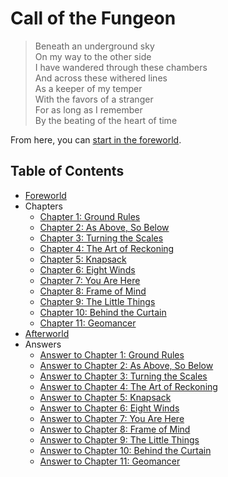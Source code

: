# Call of the Fungeon

> Beneath an underground sky<br>
> On my way to the other side<br>
> I have wandered through these chambers<br>
> And across these withered lines<br>
> As a keeper of my temper<br>
> With the favors of a stranger<br>
> For as long as I remember<br>
> By the beating of the heart of time

From here, you can [start in the foreworld](foreworld.md).


## Table of Contents

- [Foreworld](foreworld.md)
- Chapters
  - [Chapter 1: Ground Rules](chapters/01/ground-rules.md)
  - [Chapter 2: As Above, So Below](chapters/02/as-above-so-below.md)
  - [Chapter 3: Turning the Scales](chapters/03/turning-the-scales.md)
  - [Chapter 4: The Art of Reckoning](chapters/04/the-art-of-reckoning.md)
  - [Chapter 5: Knapsack](chapters/05/knapsack.md)
  - [Chapter 6: Eight Winds](chapters/06/eight-winds.md)
  - [Chapter 7: You Are Here](chapters/07/you-are-here.md)
  - [Chapter 8: Frame of Mind](chapters/08/frame-of-mind.md)
  - [Chapter 9: The Little Things](chapters/09/the-little-things.md)
  - [Chapter 10: Behind the Curtain](chapters/10/behind-the-curtain.md)
  - [Chapter 11: Geomancer](chapters/11/geomancer.md)
- [Afterworld](afterworld.md)
- Answers
  - [Answer to Chapter 1: Ground Rules](answers/chapters/01/ground-rules.md)
  - [Answer to Chapter 2: As Above, So Below](answers/chapters/02/as-above-so-below.md)
  - [Answer to Chapter 3: Turning the Scales](answers/chapters/03/turning-the-scales.md)
  - [Answer to Chapter 4: The Art of Reckoning](answers/chapters/04/the-art-of-reckoning.md)
  - [Answer to Chapter 5: Knapsack](answers/chapters/05/knapsack.md)
  - [Answer to Chapter 6: Eight Winds](answers/chapters/06/eight-winds.md)
  - [Answer to Chapter 7: You Are Here](answers/chapters/07/you-are-here.md)
  - [Answer to Chapter 8: Frame of Mind](answers/chapters/08/frame-of-mind.md)
  - [Answer to Chapter 9: The Little Things](answers/chapters/09/the-little-things.md)
  - [Answer to Chapter 10: Behind the Curtain](answers/chapters/10/behind-the-curtain.md)
  - [Answer to Chapter 11: Geomancer](answers/chapters/11/geomancer.md)
